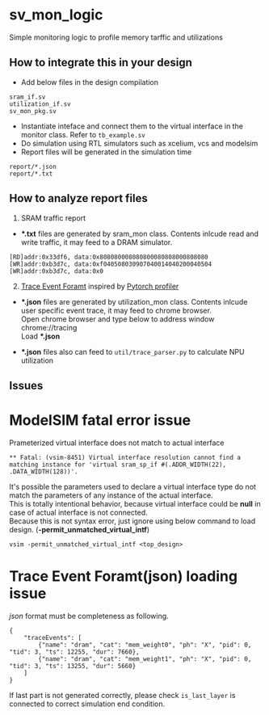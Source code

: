 # sv_mon_logic
Simple monitoring logic to profile memory tarffic and utilizations

## How to integrate this in your design
* Add below files in the design compilation
```
sram_if.sv
utilization_if.sv
sv_mon_pkg.sv
```
* Instantiate inteface and connect them to the virtual interface in the monitor class. Refer to `tb_example.sv`  
* Do simulation using RTL simulators such as xcelium, vcs and modelsim  
* Report files will be generated in the simulation time  
```
report/*.json
report/*.txt
```

## How to analyze report files
1. SRAM traffic report
* **\*.txt** files are generated by sram_mon class. Contents inlcude read and write traffic, it may feed to a DRAM simulator.  
```
[RD]addr:0x33df6, data:0x808080008080800080808000808080
[WR]addr:0xb3d7c, data:0xf040508030907040014040200040504
[WR]addr:0xb3d7c, data:0x0
```

2. [Trace Event Foramt](https://docs.google.com/document/d/1CvAClvFfyA5R-PhYUmn5OOQtYMH4h6I0nSsKchNAySU/preview) inspired by [Pytorch profiler](https://pytorch.org/tutorials/recipes/recipes/profiler_recipe.html)
* **\*.json** files are generated by utilization_mon class. Contents inlcude user specific event trace, it may feed to chrome browser.  
Open chrome browser and type below to address window  
chrome://tracing  
Load **\*.json**  

* **\*.json** files also can feed to `util/trace_parser.py` to calculate NPU utilization  

## Issues

# ModelSIM fatal error issue
Prameterized virtual interface does not match to actual interface
```
** Fatal: (vsim-8451) Virtual interface resolution cannot find a matching instance for 'virtual sram_sp_if #(.ADDR_WIDTH(22), .DATA_WIDTH(128))'.
```
It's possible the parameters used to declare a virtual interface type do not match the parameters of any instance of the actual interface.  
This is totally intentional behavior, because virtual interface could be **null** in case of actual interface is not connected.  
Because this is not syntax error, just ignore using below command to load design. (**-permit_unmatched_virtual_intf**)
```
vsim -permit_unmatched_virtual_intf <top_design>
```

# Trace Event Foramt(json) loading issue
_json_ format must be completeness as following.  
```
{
    "traceEvents": [
		{"name": "dram", "cat": "mem_weight0", "ph": "X", "pid": 0, "tid": 3, "ts": 12255, "dur": 7660},
		{"name": "dram", "cat": "mem_weight1", "ph": "X", "pid": 0, "tid": 3, "ts": 13255, "dur": 5660}
    ]
}
```

If last part is not generated correctly, please check `is_last_layer` is connected to correct simulation end condition.  
